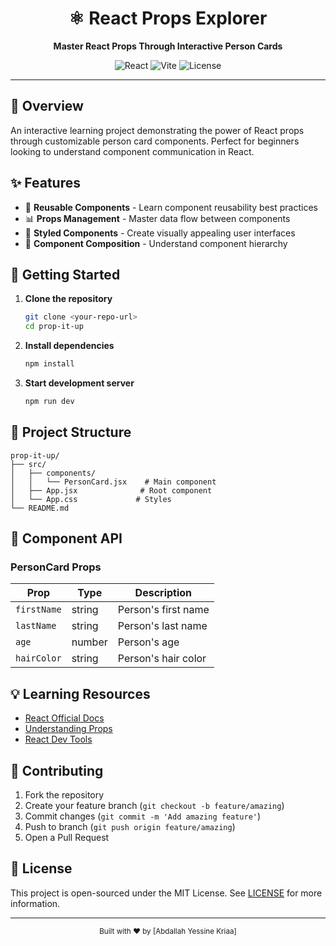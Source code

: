 <div align="center">
  <h1>⚛️ React Props Explorer</h1>
  <p><strong>Master React Props Through Interactive Person Cards</strong></p>

  ![React](https://img.shields.io/badge/React-18-blue?logo=react)
  ![Vite](https://img.shields.io/badge/Vite-Latest-646CFF?logo=vite)
  ![License](https://img.shields.io/badge/License-MIT-green)
</div>

---

## 🎯 Overview

An interactive learning project demonstrating the power of React props through customizable person card components. Perfect for beginners looking to understand component communication in React.

## ✨ Features

- 🔄 **Reusable Components** - Learn component reusability best practices
- 📊 **Props Management** - Master data flow between components
- 🎨 **Styled Components** - Create visually appealing user interfaces
- 🧩 **Component Composition** - Understand component hierarchy

## 🚀 Getting Started

1. **Clone the repository**
   ```bash
   git clone <your-repo-url>
   cd prop-it-up
   ```

2. **Install dependencies**
   ```bash
   npm install
   ```

3. **Start development server**
   ```bash
   npm run dev
   ```

## 📁 Project Structure

```
prop-it-up/
├── src/
│   ├── components/
│   │   └── PersonCard.jsx    # Main component
│   ├── App.jsx              # Root component
│   └── App.css             # Styles
└── README.md
```

## 🔧 Component API

### PersonCard Props

| Prop | Type | Description |
|------|------|-------------|
| `firstName` | string | Person's first name |
| `lastName` | string | Person's last name |
| `age` | number | Person's age |
| `hairColor` | string | Person's hair color |

## 💡 Learning Resources

- [React Official Docs](https://reactjs.org/docs/getting-started.html)
- [Understanding Props](https://reactjs.org/docs/components-and-props.html)
- [React Dev Tools](https://chrome.google.com/webstore/detail/react-developer-tools)

## 🤝 Contributing

1. Fork the repository
2. Create your feature branch (`git checkout -b feature/amazing`)
3. Commit changes (`git commit -m 'Add amazing feature'`)
4. Push to branch (`git push origin feature/amazing`)
5. Open a Pull Request

## 📝 License

This project is open-sourced under the MIT License. See [LICENSE](LICENSE) for more information.

---

<div align="center">
  <sub>Built with ❤️ by [Abdallah Yessine Kriaa]</sub>
</div>
